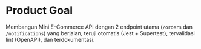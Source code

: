 # Product Goal
Membangun Mini E-Commerce API dengan 2 endpoint utama (`/orders` dan `/notifications`)
yang berjalan, teruji otomatis (Jest + Supertest), tervalidasi lint (OpenAPI), dan terdokumentasi.
